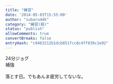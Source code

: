 ```yaml
---
title: "練習"
date: '2014-05-03T15:55:00'
author: "subaru44k"
category: "練習(弱)"
status: "publish"
allowComments: true
convertBreaks: false
entryHash: "c9463212b1dcb051fcc8c4ff839c1e92"
---
```

24分ジョグ<br>
補強<br>
<br>
落とす日。でもあんま疲労してないな。
